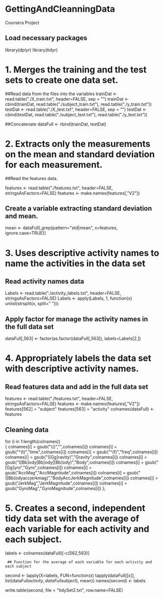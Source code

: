 # GettingAndCleanningData
Coursera Project

## Load necessary packages
library(dplyr)
library(tidyr)


# 1. Merges the training and the test sets to create one data set.

##Read data from the files into the variables
trainDat <- read.table("./X_train.txt", header=FALSE, sep = "")
trainDat <- cbind(trainDat, read.table("./subject_train.txt"), 
            read.table("./y_train.txt"))
testDat <- read.table("./X_test.txt", header=FALSE, sep = "")
testDat <- cbind(testDat, read.table("./subject_test.txt"), 
           read.table("./y_test.txt"))
           
##Concatenate
dataFull <- rbind(trainDat, testDat)

# 2. Extracts only the measurements on the mean and standard deviation for each measurement. 

   ##Read the features data.
   
features <- read.table("./features.txt", header=FALSE, stringsAsFactors=FALSE)
features <- make.names(features[,"V2"])

  ## Create a variable extracting standard deviation and mean.
  
mean <- dataFull[,grep(pattern="std|mean", x=features, ignore.case=TRUE)]

# 3. Uses descriptive activity names to name the activities in the data set
 
   ## Read activity names data
   
Labels <- read.table("./activity_labels.txt", header=FALSE, stringsAsFactors=FALSE)
Labels <- apply(Labels, 1, function(x) unlist(strsplit(x, split=" ")))

   ## Apply factor for manage the activity names in the full data set
   
dataFull[,563] <- factor(as.factor(dataFull[,563]), labels=Labels[2,])

# 4. Appropriately labels the data set with descriptive activity names. 


   ## Read features data and add in the full data set
   
   
features <- read.table("./features.txt", header=FALSE, stringsAsFactors=FALSE)
features <- make.names(features[,"V2"])
features[562] = "subject"
features[563] = "activity"
colnames(dataFull) <- features

   ## Cleaning data

for (i in 1:length(colnames))    
   {
  colnames[i] = gsub("\\()","",colnames[i])
  colnames[i] = gsub("^(t)","time",colnames[i])
  colnames[i] = gsub("^(f)","freq",colnames[i])
  colnames[i] = gsub("([Gg]ravity)","Gravity",colnames[i])
  colnames[i] = gsub("([Bb]ody[Bb]ody|[Bb]ody)","Body",colnames[i])
  colnames[i] = gsub("[Gg]yro","Gyro",colnames[i])
  colnames[i] = gsub("AccMag","AccMagnitude",colnames[i])
  colnames[i] = gsub("([Bb]odyaccjerkmag)","BodyAccJerkMagnitude",colnames[i])
  colnames[i] = gsub("JerkMag","JerkMagnitude",colnames[i])
  colnames[i] = gsub("GyroMag","GyroMagnitude",colnames[i])
};


# 5. Creates a second, independent tidy data set with the average of each variable for each activity and each subject. 
labels <- colnames(dataFull)[-c(562,563)]


     ## Function for the average of each variable for each activity and each subject
     
     
second <- lapply(X=labels, FUN=function(x) tapply(dataFull[[x]], list(dataFull$activity, dataFull$subject), mean))
names(second) <- labels


write.table(second, file = "tidySet2.txt", row.name=FALSE)

